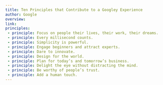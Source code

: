 ```yaml
---
title: Ten Principles that Contribute to a Googley Experience
author: Google
overview:
link:
principles:
 - principle: Focus on people their lives, their work, their dreams.
 - principle: Every millisecond counts.
 - principle: Simplicity is powerful.
 - principle: Engage beginners and attract experts.
 - principle: Dare to innovate.
 - principle: Design for the world.
 - principle: Plan for today’s and tomorrow’s business.
 - principle: Delight the eye without distracting the mind.
 - principle: Be worthy of people’s trust.
 - principle: Add a human touch.
---
```

